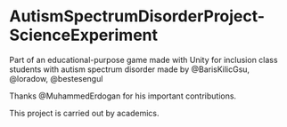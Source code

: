 # AutismSpectrumDisorderProject-ScienceExperiment

Part of an educational-purpose game made with Unity for inclusion class students with autism spectrum disorder made by @BarisKilicGsu, @loradow, @bestesengul

Thanks @MuhammedErdogan for his important contributions.

This project is carried out by academics.
